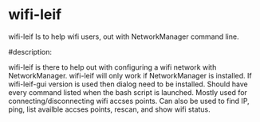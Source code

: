 # wifi-leif
wifi-leif Is to help wifi users, out with NetworkManager command line.


#description:

  wifi-leif is there to help out with configuring a wifi network with NetworkManager.
  wifi-leif will only work if NetworkManager is installed.
  If wifi-leif-gui version is used then dialog need to  be installed.
  Should have every command listed when the bash script is launched.
  Mostly used for connecting/disconnecting wifi accses points.
  Can also be used to find IP, ping, list availble accses points, rescan, and show wifi status.   

